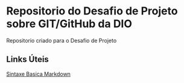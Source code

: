 # Repositorio do Desafio de Projeto sobre GIT/GitHub da DIO
Repositorio criado para o Desafio de Projeto

## Links Úteis
[Sintaxe Basica Markdown](https://www.markdownguide.org/basic-syntax/)
